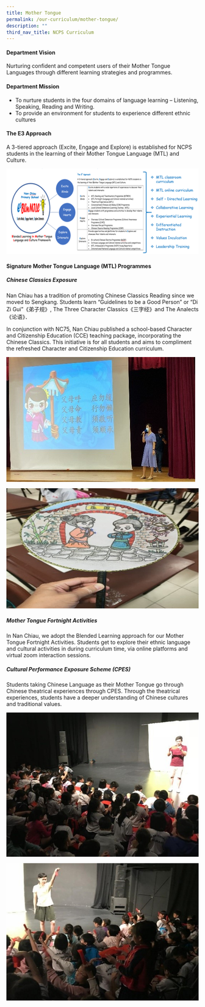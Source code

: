 ```yaml
---
title: Mother Tongue
permalink: /our-curriculum/mother-tongue/
description: ""
third_nav_title: NCPS Curriculum
---
```

#### **Department Vision**

Nurturing confident and competent users of their Mother Tongue Languages through different learning strategies and programmes.

#### **Department Mission**

* To nurture students in the four domains of language learning – Listening, Speaking, Reading and Writing.
* To provide an environment for students to experience different ethnic cultures 

#### **The E3 Approach**
A 3-tiered approach (Excite, Engage and Explore) is established for NCPS students in the learning of their Mother Tongue Language (MTL) and Culture.

![](/images/Our%20Curriculum%20MTL_GAP_Bicep/E3.png)

#### **Signature Mother Tongue Language (MTL) Programmes**

##### **Chinese Classics Exposure**
Nan Chiau has a tradition of promoting Chinese Classics Reading since we moved to Sengkang. Students learn “Guidelines to be a Good Person” or “Di Zi Gui”《弟子规》, The Three Character Classics《三字经》and The Analects《论语》．

In conjunction with NC75, Nan Chiau published a school-based Character and Citizenship Education (CCE) teaching package, incorporating the Chinese Classics. This initiative is for all students and aims to compliment the refreshed Character and Citizenship Education curriculum.

![](/images/Our%20Curriculum%20MTL_GAP_Bicep/chinese%20classics%201.jpg)

![](/images/Our%20Curriculum%20MTL_GAP_Bicep/MTL%20fortnight%202.jpg)

##### **Mother Tongue Fortnight Activities**
In Nan Chiau, we adopt the Blended Learning approach for our Mother Tongue Fortnight Activities. Students get to explore their ethnic language and cultural activities in during curriculum time, via online platforms and virtual zoom interaction sessions.

##### **Cultural Performance Exposure Scheme (CPES)**
Students taking Chinese Language as their Mother Tongue go through Chinese theatrical experiences through CPES. Through the theatrical experiences, students have a deeper understanding of Chinese cultures and traditional values.

![](/images/Our%20Curriculum%20MTL_GAP_Bicep/cpes%201.jpg)

![](/images/Our%20Curriculum%20MTL_GAP_Bicep/cpes%202.jpg)